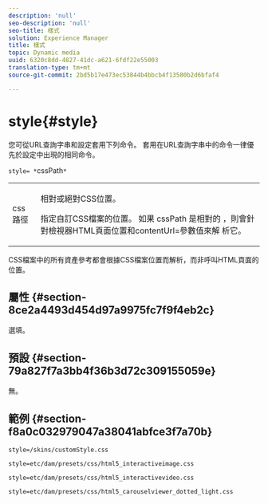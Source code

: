 ```yaml
---
description: 'null'
seo-description: 'null'
seo-title: 樣式
solution: Experience Manager
title: 樣式
topic: Dynamic media
uuid: 6320c8dd-4827-41dc-a621-6fdf22e55003
translation-type: tm+mt
source-git-commit: 2bd5b17e473ec53844b4bbcb4f13580b2d6bfaf4

---
```



# style{#style}

您可從URL查詢字串和設定套用下列命令。 套用在URL查詢字串中的命令一律優先於設定中出現的相同命令。

`style= *`cssPath`*`

<table id="table_F800F787CF0342749B934DAEB600C0EB"> 
 <tbody> 
  <tr> 
   <td colname="col1"> <p> <span class="codeph"> <span class="varname"> css路徑</span></span> </p> </td> 
   <td colname="col2"> <p> 相對或絕對CSS位置。 </p> <p>指定自訂CSS檔案的位置。 如果 <span class="codeph"><span class="varname"> cssPath</span></span> 是相對的 <span class="codeph"> ，則會針對檢視器HTML頁面位置和contentUrl=參數值來解</span> 析它。 </p> </td> 
  </tr> 
 </tbody> 
</table>

CSS檔案中的所有資產參考都會根據CSS檔案位置而解析，而非呼叫HTML頁面的位置。

## 屬性 {#section-8ce2a4493d454d97a9975fc7f9f4eb2c}

選填。

## 預設 {#section-79a827f7a3bb4f36b3d72c309155059e}

無。

## 範例 {#section-f8a0c032979047a38041abfce3f7a70b}

`style=/skins/customStyle.css`

`style=etc/dam/presets/css/html5_interactiveimage.css`

`style=etc/dam/presets/css/html5_interactivevideo.css`

`style=etc/dam/presets/css/html5_carouselviewer_dotted_light.css`
